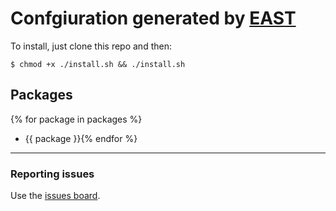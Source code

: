 # Confgiuration generated by [EAST](https://eivor.xyz/east)

To install, just clone this repo and then:

```shell
$ chmod +x ./install.sh && ./install.sh
```

## Packages
{% for package in packages %}
- {{ package }}{% endfor %}

---

### Reporting issues

Use the [issues board](https://github.com/eivor-io/east/issues).
